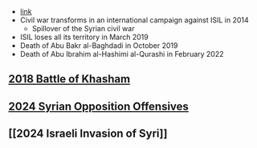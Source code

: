 - [link](https://en.wikipedia.org/wiki/Syrian_civil_war)
- Civil war transforms in an international campaign against ISIL in 2014
    - Spillover of the Syrian civil war
- ISIL loses all its territory in March 2019
- Death of Abu Bakr al-Baghdadi in October 2019
- Death of Abu Ibrahim al-Hashimi al-Qurashi in February 2022
## [2018 Battle of Khasham](2018%20Battle%20of%20Khasham)
## [2024 Syrian Opposition Offensives](2024%20Syrian%20Opposition%20Offensives)
## [[2024 Israeli Invasion of Syri]]